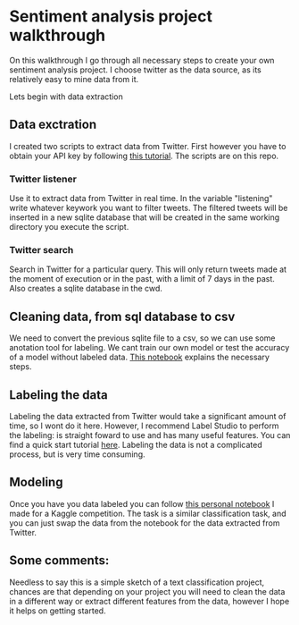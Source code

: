 # Sentiment analysis project walkthrough

On this walkthrough I go through all necessary steps to create your own sentiment analysis project. I choose twitter as the data source, as its relatively easy to mine data from it.

Lets begin with data extraction

## Data exctration

I created two scripts to extract data from Twitter. First however you have to obtain your API key by following [this tutorial](https://www.smartaddons.com/documentation/key/). The scripts are on this repo.

### Twitter listener

Use it to extract data from Twitter in real time. In the variable "listening" write whatever keywork you want to filter tweets. The filtered tweets will be inserted in a new sqlite database that will be created in the same working directory you execute the script.

### Twitter search

Search in Twitter for a particular query. This will only return tweets made at the moment of execution or in the past, with a limit of 7 days in the past. Also creates a sqlite database in the cwd.

## Cleaning data, from sql database to csv

We need to convert the previous sqlite file to a csv, so we can use some anotation tool for labeling. We cant train our own model or test the accuracy of a model without labeled data. [This notebook](https://github.com/Jvmd95/NLP-project-guide/blob/master/Cleaning%20data%20to%20excel.ipynb) explains the necessary steps.

## Labeling the data

Labeling the data extracted from Twitter would take a significant amount of time, so I wont do it here. However, I recommend Label Studio to perform the labeling: is straight foward to use and has many useful features. You can find a quick start tutorial [here](https://labelstud.io/guide/#Quickstart). Labeling the data is not a complicated process, but is very time consuming.

## Modeling

Once you have you data labeled you can follow [this personal notebook](https://github.com/Jvmd95/NLP-classification-with-disaster-Tweets/blob/master/NLP%20classification%20disaster%20Tweets.ipynb) I made for a Kaggle competition. The task is a similar classification task, and you can just swap the data from the notebook for the data extracted from Twitter.

## Some comments:

Needless to say this is a simple sketch of a text classification project, chances are that depending on your project you will need to clean the data in a different way or extract different features from the data, however I hope it helps on getting started.
